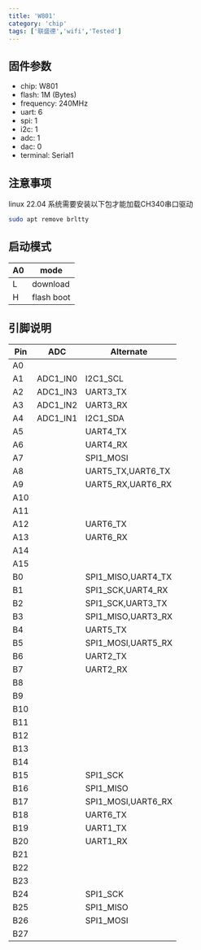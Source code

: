 ```yaml
---
title: 'W801'
category: 'chip'
tags: ['联盛德','wifi','Tested']
---
```


## 固件参数

- chip: W801
- flash: 1M (Bytes)
- frequency: 240MHz
- uart: 6
- spi: 1
- i2c: 1
- adc: 1
- dac: 0
- terminal: Serial1

## 注意事项

linux 22.04 系统需要安装以下包才能加载CH340串口驱动

```bash
sudo apt remove brltty
```

## 启动模式

| A0  | mode       |
| --- | ---------- |
| L   | download   |
| H   | flash boot |

## 引脚说明

| Pin | ADC      | Alternate          |
| --- | -------- | ------------------ |
| A0  |          |                    |
| A1  | ADC1_IN0 | I2C1_SCL           |
| A2  | ADC1_IN3 | UART3_TX           |
| A3  | ADC1_IN2 | UART3_RX           |
| A4  | ADC1_IN1 | I2C1_SDA           |
| A5  |          | UART4_TX           |
| A6  |          | UART4_RX           |
| A7  |          | SPI1_MOSI          |
| A8  |          | UART5_TX,UART6_TX  |
| A9  |          | UART5_RX,UART6_RX  |
| A10 |          |                    |
| A11 |          |                    |
| A12 |          | UART6_TX           |
| A13 |          | UART6_RX           |
| A14 |          |                    |
| A15 |          |                    |
| B0  |          | SPI1_MISO,UART4_TX |
| B1  |          | SPI1_SCK,UART4_RX  |
| B2  |          | SPI1_SCK,UART3_TX  |
| B3  |          | SPI1_MISO,UART3_RX |
| B4  |          | UART5_TX           |
| B5  |          | SPI1_MOSI,UART5_RX |
| B6  |          | UART2_TX           |
| B7  |          | UART2_RX           |
| B8  |          |                    |
| B9  |          |                    |
| B10 |          |                    |
| B11 |          |                    |
| B12 |          |                    |
| B13 |          |                    |
| B14 |          |                    |
| B15 |          | SPI1_SCK           |
| B16 |          | SPI1_MISO          |
| B17 |          | SPI1_MOSI,UART6_RX |
| B18 |          | UART6_TX           |
| B19 |          | UART1_TX           |
| B20 |          | UART1_RX           |
| B21 |          |                    |
| B22 |          |                    |
| B23 |          |                    |
| B24 |          | SPI1_SCK           |
| B25 |          | SPI1_MISO          |
| B26 |          | SPI1_MOSI          |
| B27 |          |                    |
